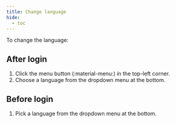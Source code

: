 ```yaml
---
title: Change language
hide:
  - toc
---
```


To change the language:

## After login

1. Click the menu button (:material-menu:) in the top-left corner.
2. Choose a language from the dropdown menu at the bottom.

## Before login

1. Pick a language from the dropdown menu at the bottom.
